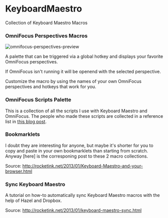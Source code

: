 KeyboardMaestro
===============

Collection of Keyboard Maestro Macros

### OmniFocus Perspectives Macros

![omnifocus-perspectives-preview](http://cl.ly/LwAM/omnifocus-perspectives-preview.jpg)

A palette that can be triggered via a global hotkey and displays your favorite OmniFocus perspectives.

If OmniFocus isn't running it will be openend with the selected perspective.

Customize the macro by using the names of your own OmniFocus perspectives and hotkeys that work for you.

### OmniFocus Scripts Palette

This is a collection of all the scripts I use with Keyboard Maestro and OmniFocus. The people who made these scripts are collected in a reference list in [this blog post](http://rocketink.net/2013/01/keyboard-maestro-as-omnifocus%27s-little-helper.html).

### Bookmarklets

I doubt they are interesting for anyone, but maybe it's shorter for you to copy and paste in your own bookmarklets than starting from scratch. Anyway [here] is the corresponing post to these 2 macro collections.

Source: <http://rocketink.net/2013/01/Keyboard-Maestro-and-your-browser.html>

### Sync Keyboard Maestro

A tutorial on how-to automatically sync Keyboard Maestro macros with the help of Hazel and Dropbox.

Source: <http://rocketink.net/2013/01/keyboard-maestro-sync.html>